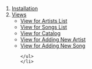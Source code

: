 <div>
  <ol>
    <li><a href="">Installation</a></li>
    <li>
      <a href="">Views</a><br>
    <ul>
    <li> <a href=""> View for Artists List</a></li>
    <li><a href=""> View for Songs List</a></li>
    <li><a href=""> View for Catalog</a></li>
    <li> <a href="">View for Adding New Artist</a></li>
    <li> <a href="">View for Adding New Song</a></li>
      
    </ul>
    </li>
  </ol>
</div>
